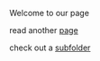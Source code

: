 Welcome to our page

read another <a href="page">page</a>

check out a <a href="subfolder">subfolder</a>
